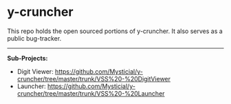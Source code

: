 # y-cruncher

This repo holds the open sourced portions of y-cruncher. It also serves as a public bug-tracker.

-----

**Sub-Projects:**
 -  Digit Viewer: https://github.com/Mysticial/y-cruncher/tree/master/trunk/VSS%20-%20DigitViewer
 -  Launcher: https://github.com/Mysticial/y-cruncher/tree/master/trunk/VSS%20-%20Launcher
